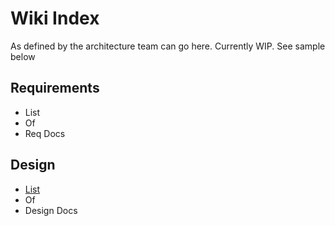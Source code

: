 # Wiki Index
As defined by the architecture team can go here. Currently WIP. See sample below
## Requirements
* List
* Of
* Req Docs
## Design
* [List](list) 
* Of 
* Design Docs 